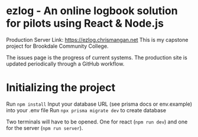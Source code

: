 
# ezlog - An online logbook solution for pilots using React & Node.js
Production Server Link: https://ezlog.chrismangan.net
This is my capstone project for Brookdale Community College.

The issues page is the progress of current systems. The production site is updated periodically through a GitHub workflow.

# Initializing the project

Run `npm install`
Input your database URL (see prisma docs or env.example) into your .env file
Run `npx prisma migrate dev` to create database

Two terminals will have to be opened. One for react (`npm run dev`) and one for the server (`npm run server`).
